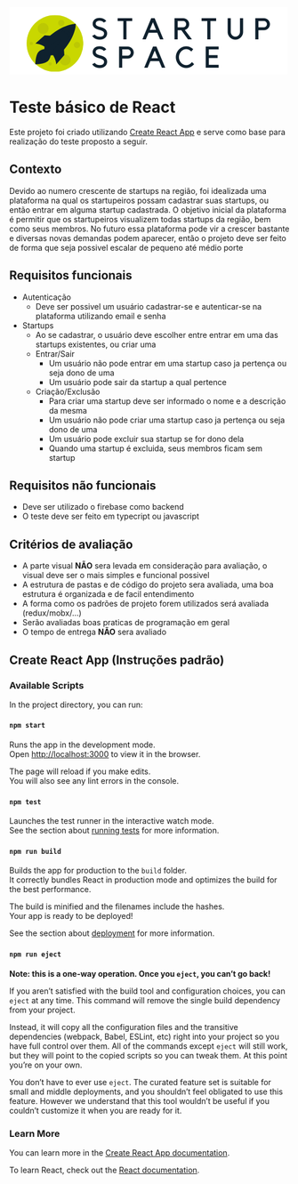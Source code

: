![Alt text](src/startup-space-web/ui/pages/assets/image/logo/startup-space.png "Title")
# Teste básico de React
Este projeto foi criado utilizando [Create React App](https://github.com/facebook/create-react-app) e serve como
base para realização do teste proposto a seguir.

## Contexto
Devido ao numero crescente de startups na região, foi idealizada uma plataforma na 
qual os startupeiros possam cadastrar suas startups, ou então entrar em alguma startup cadastrada.
O objetivo inicial da plataforma é permitir que os startupeiros visualizem todas startups da região, bem como seus membros.
No futuro essa plataforma pode vir a crescer bastante e diversas novas demandas podem aparecer, então o projeto deve
ser feito de forma que seja possivel escalar de pequeno até médio porte 

## Requisitos funcionais
- Autenticação
    - Deve ser possivel um usuário cadastrar-se e autenticar-se na plataforma utilizando email e senha
- Startups
    - Ao se cadastrar, o usuário deve escolher entre entrar em uma das startups existentes, ou criar uma
    - Entrar/Sair
        - Um usuário não pode entrar em uma startup caso ja pertença ou seja dono de uma
        - Um usuário pode sair da startup a qual pertence
    - Criação/Exclusão
        - Para criar uma startup deve ser informado o nome e a descrição da mesma
        - Um usuário não pode criar uma startup caso ja pertença ou seja dono de uma
        - Um usuário pode excluir sua startup se for dono dela
        - Quando uma startup é excluida, seus membros ficam sem startup

## Requisitos não funcionais
- Deve ser utilizado o firebase como backend
- O teste deve ser feito em typecript ou javascript

## Critérios de avaliação
- A parte visual **NÃO** sera levada em consideração para avaliação,
o visual deve ser o mais simples e funcional possivel
- A estrutura de pastas e de código do projeto sera avaliada, uma boa estrutura é organizada e de facil entendimento
- A forma como os padrões de projeto forem utilizados será avaliada (redux/mobx/...)
- Serão avaliadas boas praticas de programação em geral
- O tempo de entrega **NÃO** sera avaliado



## Create React App (Instruções padrão)
### Available Scripts

In the project directory, you can run:

#### `npm start`

Runs the app in the development mode.<br />
Open [http://localhost:3000](http://localhost:3000) to view it in the browser.

The page will reload if you make edits.<br />
You will also see any lint errors in the console.

#### `npm test`

Launches the test runner in the interactive watch mode.<br />
See the section about [running tests](https://facebook.github.io/create-react-app/docs/running-tests) for more information.

#### `npm run build`

Builds the app for production to the `build` folder.<br />
It correctly bundles React in production mode and optimizes the build for the best performance.

The build is minified and the filenames include the hashes.<br />
Your app is ready to be deployed!

See the section about [deployment](https://facebook.github.io/create-react-app/docs/deployment) for more information.

#### `npm run eject`

**Note: this is a one-way operation. Once you `eject`, you can’t go back!**

If you aren’t satisfied with the build tool and configuration choices, you can `eject` at any time. This command will remove the single build dependency from your project.

Instead, it will copy all the configuration files and the transitive dependencies (webpack, Babel, ESLint, etc) right into your project so you have full control over them. All of the commands except `eject` will still work, but they will point to the copied scripts so you can tweak them. At this point you’re on your own.

You don’t have to ever use `eject`. The curated feature set is suitable for small and middle deployments, and you shouldn’t feel obligated to use this feature. However we understand that this tool wouldn’t be useful if you couldn’t customize it when you are ready for it.

### Learn More

You can learn more in the [Create React App documentation](https://facebook.github.io/create-react-app/docs/getting-started).

To learn React, check out the [React documentation](https://reactjs.org/).
